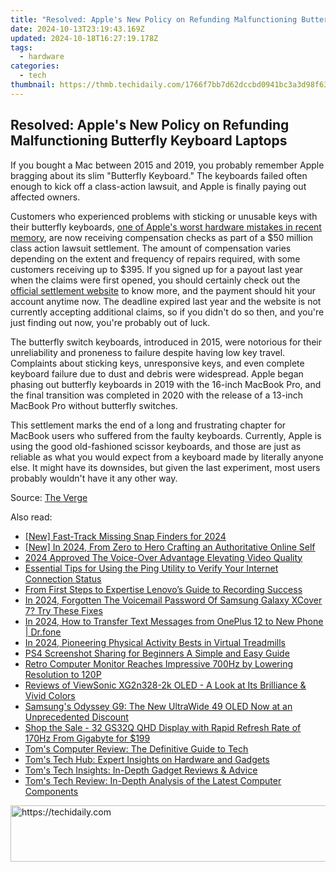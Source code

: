 ```yaml
---
title: "Resolved: Apple's New Policy on Refunding Malfunctioning Butterfly Keyboard Laptops"
date: 2024-10-13T23:19:43.169Z
updated: 2024-10-18T16:27:19.178Z
tags:
  - hardware
categories:
  - tech
thumbnail: https://thmb.techidaily.com/1766f7bb7d62dccbd0941bc3a3d98f6308c902e159cc9f0ddd8cacd9204dab92.jpg
---
```


## Resolved: Apple's New Policy on Refunding Malfunctioning Butterfly Keyboard Laptops

If you bought a Mac between 2015 and 2019, you probably remember Apple bragging about its slim "Butterfly Keyboard." The keyboards failed often enough to kick off a class-action lawsuit, and Apple is finally paying out affected owners.

 Customers who experienced problems with sticking or unusable keys with their butterfly keyboards, [one of Apple's worst hardware mistakes in recent memory](https://sim-unlock.techidaily.com/tutorial-to-change-itel-a60-imei-without-root-a-comprehensive-guide-by-drfone-android/), are now receiving compensation checks as part of a $50 million class action lawsuit settlement. The amount of compensation varies depending on the extent and frequency of repairs required, with some customers receiving up to $395\. If you signed up for a payout last year when the claims were first opened, you should certainly check out the [official settlement website](https://www.keyboardsettlement.com/) to know more, and the payment should hit your account anytime now. The deadline expired last year and the website is not currently accepting additional claims, so if you didn't do so then, and you're just finding out now, you're probably out of luck.

 The butterfly switch keyboards, introduced in 2015, were notorious for their unreliability and proneness to failure despite having low key travel. Complaints about sticking keys, unresponsive keys, and even complete keyboard failure due to dust and debris were widespread. Apple began phasing out butterfly keyboards in 2019 with the 16-inch MacBook Pro, and the final transition was completed in 2020 with the release of a 13-inch MacBook Pro without butterfly switches.

 This settlement marks the end of a long and frustrating chapter for MacBook users who suffered from the faulty keyboards. Currently, Apple is using the good old-fashioned scissor keyboards, and those are just as reliable as what you would expect from a keyboard made by literally anyone else. It might have its downsides, but given the last experiment, most users probably wouldn't have it any other way.

 Source: [The Verge](https://www.theverge.com/2024/8/5/24213718/apple-butterfly-keyboard-settlement-checks-macbook-pro-air)

<ins class="adsbygoogle"
     style="display:block"
     data-ad-format="autorelaxed"
     data-ad-client="ca-pub-7571918770474297"
     data-ad-slot="1223367746"></ins>

<ins class="adsbygoogle"
     style="display:block"
     data-ad-client="ca-pub-7571918770474297"
     data-ad-slot="8358498916"
     data-ad-format="auto"
     data-full-width-responsive="true"></ins>

<span class="atpl-alsoreadstyle">Also read:</span>
<div><ul>
<li><a href="https://snapchat-videos.techidaily.com/new-fast-track-missing-snap-finders-for-2024/"><u>[New] Fast-Track Missing Snap Finders for 2024</u></a></li>
<li><a href="https://eaxpv-info.techidaily.com/new-in-2024-from-zero-to-hero-crafting-an-authoritative-online-self/"><u>[New] In 2024, From Zero to Hero Crafting an Authoritative Online Self</u></a></li>
<li><a href="https://some-skills.techidaily.com/2024-approved-the-voice-over-advantage-elevating-video-quality/"><u>2024 Approved The Voice-Over Advantage Elevating Video Quality</u></a></li>
<li><a href="https://blog-min.techidaily.com/essential-tips-for-using-the-ping-utility-to-verify-your-internet-connection-status/"><u>Essential Tips for Using the Ping Utility to Verify Your Internet Connection Status</u></a></li>
<li><a href="https://screen-capture.techidaily.com/from-first-steps-to-expertise-lenovos-guide-to-recording-success/"><u>From First Steps to Expertise Lenovo’s Guide to Recording Success</u></a></li>
<li><a href="https://android-unlock.techidaily.com/in-2024-forgotten-the-voicemail-password-of-samsung-galaxy-xcover-7-try-these-fixes-by-drfone-android/"><u>In 2024, Forgotten The Voicemail Password Of Samsung Galaxy XCover 7? Try These Fixes</u></a></li>
<li><a href="https://android-transfer.techidaily.com/in-2024-how-to-transfer-text-messages-from-oneplus-12-to-new-phone-drfone-by-drfone-transfer-from-android-transfer-from-android/"><u>In 2024, How to Transfer Text Messages from OnePlus 12 to New Phone | Dr.fone</u></a></li>
<li><a href="https://extra-skills.techidaily.com/in-2024-pioneering-physical-activity-bests-in-virtual-treadmills/"><u>In 2024, Pioneering Physical Activity Bests in Virtual Treadmills</u></a></li>
<li><a href="https://ai-driven-video-production.techidaily.com/ps4-screenshot-sharing-for-beginners-a-simple-and-easy-guide/"><u>PS4 Screenshot Sharing for Beginners A Simple and Easy Guide</u></a></li>
<li><a href="https://hardware-help.techidaily.com/retro-computer-monitor-reaches-impressive-700hz-by-lowering-resolution-to-120p/"><u>Retro Computer Monitor Reaches Impressive 700Hz by Lowering Resolution to 120P</u></a></li>
<li><a href="https://hardware-help.techidaily.com/reviews-of-viewsonic-xg2n328-2k-oled-a-look-at-its-brilliance-and-vivid-colors/"><u>Reviews of ViewSonic XG2n328-2k OLED - A Look at Its Brilliance & Vivid Colors</u></a></li>
<li><a href="https://hardware-help.techidaily.com/samsungs-odyssey-g9-the-new-ultrawide-49-oled-now-at-an-unprecedented-discount/"><u>Samsung's Odyssey G9: The New UltraWide 49 OLED Now at an Unprecedented Discount</u></a></li>
<li><a href="https://hardware-help.techidaily.com/shop-the-sale-32-gs32q-qhd-display-with-rapid-refresh-rate-of-170hz-from-gigabyte-for-199/"><u>Shop the Sale - 32 GS32Q QHD Display with Rapid Refresh Rate of 170Hz From Gigabyte for $199</u></a></li>
<li><a href="https://hardware-help.techidaily.com/toms-computer-review-the-definitive-guide-to-tech/"><u>Tom's Computer Review: The Definitive Guide to Tech</u></a></li>
<li><a href="https://hardware-help.techidaily.com/toms-tech-hub-expert-insights-on-hardware-and-gadgets/"><u>Tom's Tech Hub: Expert Insights on Hardware and Gadgets</u></a></li>
<li><a href="https://hardware-help.techidaily.com/toms-tech-insights-in-depth-gadget-reviews-and-advice/"><u>Tom's Tech Insights: In-Depth Gadget Reviews & Advice</u></a></li>
<li><a href="https://hardware-help.techidaily.com/toms-tech-review-in-depth-analysis-of-the-latest-computer-components/"><u>Tom's Tech Review: In-Depth Analysis of the Latest Computer Components</u></a></li>
</ul></div>

<!-- affiliate ads begin -->
<a href="https://appsumo.8odi.net/c/5597632/2044583/7443" target="_top" id="2044583">
  <img src="//a.impactradius-go.com/display-ad/7443-2044583" border="0" alt="https://techidaily.com" width="728" height="90"/>
</a>
<img height="0" width="0" src="https://appsumo.8odi.net/i/5597632/2044583/7443" style="position:absolute;visibility:hidden;" border="0" />
<!-- affiliate ads end -->

